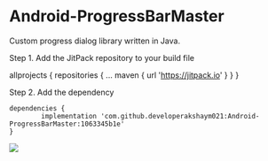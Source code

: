 # Android-ProgressBarMaster
Custom progress dialog library written in Java.


Step 1. Add the JitPack repository to your build file


allprojects {
		repositories {
			...
			maven { url 'https://jitpack.io' }
		}
	}
  
  
  Step 2. Add the dependency
  
  
  
  	dependencies {
	        implementation 'com.github.developerakshaym021:Android-ProgressBarMaster:1063345b1e'
	}
  
  
  
  
  [![](https://jitpack.io/v/developerakshaym021/Android-ProgressBarMaster.svg)](https://jitpack.io/#developerakshaym021/Android-ProgressBarMaster)
